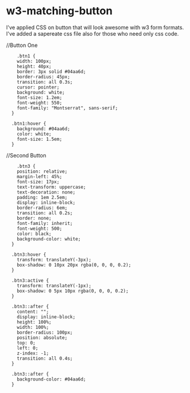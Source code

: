 # w3-matching-button
I've applied CSS on button that will look awesome with w3 form formats.
I've added a sapereate css file also for those who need only css code.




//Button One
       
        .btn1 {
        width: 100px;
        height: 40px;
        border: 3px solid #04aa6d;
        border-radius: 45px;
        transition: all 0.3s;
        cursor: pointer;
        background: white;
        font-size: 1.2em;
        font-weight: 550;
        font-family: "Montserrat", sans-serif;
      }
      
      .btn1:hover {
        background: #04aa6d;
        color: white;
        font-size: 1.5em;
      }
    
    
    
   //Second Button
        
        .btn3 {
        position: relative;
        margin-left: 45%;
        font-size: 17px;
        text-transform: uppercase;
        text-decoration: none;
        padding: 1em 2.5em;
        display: inline-block;
        border-radius: 6em;
        transition: all 0.2s;
        border: none;
        font-family: inherit;
        font-weight: 500;
        color: black;
        background-color: white;
      }
      
      .btn3:hover {
        transform: translateY(-3px);
        box-shadow: 0 10px 20px rgba(0, 0, 0, 0.2);
      }
      
      .btn3:active {
        transform: translateY(-1px);
        box-shadow: 0 5px 10px rgba(0, 0, 0, 0.2);
      }
      
      .btn3::after {
        content: "";
        display: inline-block;
        height: 100%;
        width: 100%;
        border-radius: 100px;
        position: absolute;
        top: 0;
        left: 0;
        z-index: -1;
        transition: all 0.4s;
      }
      
      .btn3::after {
        background-color: #04aa6d;
      }
